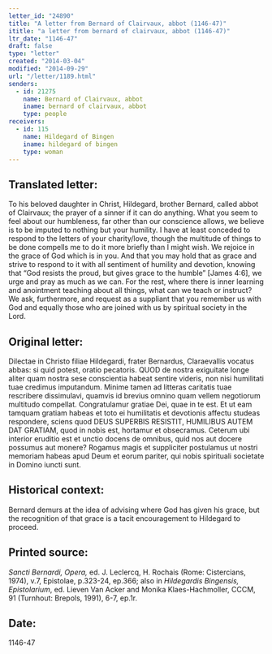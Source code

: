 ```yaml
---
letter_id: "24890"
title: "A letter from Bernard of Clairvaux, abbot (1146-47)"
ititle: "a letter from bernard of clairvaux, abbot (1146-47)"
ltr_date: "1146-47"
draft: false
type: "letter"
created: "2014-03-04"
modified: "2014-09-29"
url: "/letter/1189.html"
senders:
  - id: 21275
    name: Bernard of Clairvaux, abbot
    iname: bernard of clairvaux, abbot
    type: people
receivers:
  - id: 115
    name: Hildegard of Bingen
    iname: hildegard of bingen
    type: woman
---
```

<h2> Translated letter:</h2>To his beloved daughter in Christ, Hildegard, brother Bernard, called abbot of Clairvaux; the prayer of a sinner if it can do anything.
What you seem to feel about our humbleness, far other than our conscience allows, we believe is to be imputed to nothing but your humility.  I have at least conceded to respond to the letters of your charity/love, though the multitude of things to be done compells me to do it more briefly than I might wish.  We rejoice in the grace of God which is in you.  And that you may hold that as grace and strive to respond to it with all sentiment of humility and devotion, knowing that “God resists the proud, but gives grace to the humble” [James 4:6], we urge and pray as much as we can.  For the rest, where there is inner learning and anointment teaching about all things, what can we teach or instruct?  We ask, furthermore, and request as a suppliant that you remember us with God and equally those who are joined with us by spiritual society in the Lord.
<h2 class="mt-4"> Original letter:</h2>Dilectae in Christo filiae Hildegardi, frater Bernardus, Claraevallis vocatus abbas: si quid potest, oratio pecatoris.
QUOD de nostra exiguitate longe aliter quam nostra sese conscientia habeat sentire videris, non nisi humilitati tuae credimus imputandum. Minime tamen ad litteras caritatis tuae rescribere dissimulavi, quamvis id brevius omnino quam vellem negotiorum multitudo compellat. Congratulamur gratiae Dei, quae in te est. Et ut eam tamquam gratiam habeas et toto ei humilitatis et devotionis affectu studeas respondere, sciens quod DEUS SUPERBIS RESISTIT, HUMILIBUS AUTEM DAT GRATIAM, quod in nobis est, hortamur et obsecramus. Ceterum ubi interior eruditio est et unctio docens de omnibus, quid nos aut docere possumus aut monere? Rogamus magis et suppliciter postulamus ut nostri memoriam habeas apud Deum et eorum pariter, qui nobis spirituali societate in Domino iuncti sunt.
<h2 class="mt-4"> Historical context:</h2>Bernard demurs at the idea of advising where God has given his grace, but the recognition of that grace is a tacit encouragement to Hildegard to proceed.
<h2 class="mt-4"> Printed source:</h2><p><em>Sancti Bernardi, Opera,</em> ed. J. Leclercq, H. Rochais (Rome: Cistercians, 1974), v.7, Epistolae, p.323-24, ep.366; also in <em>Hildegardis Bingensis, Epistolarium</em>, ed. Lieven Van Acker and Monika Klaes-Hachmoller, CCCM, 91 (Turnhout: Brepols, 1991), 6-7, ep.1r.</p><h2 class="mt-4"> Date:</h2>1146-47